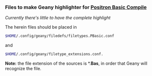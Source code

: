 ### Files to make Geany highlighter for [Positron Basic Compile](https://protoncompiler.com/)
_Currently there's little to have the complete highlight_

The herein files should be placed in

```bash
$HOME/.config/geany/filedefs/filetypes.PBasic.conf
```
and
```bash
$HOME/.config/geany/filetype_extensions.conf.
```

**Note:** the file extension of the sources is *.**Bas**, in order that Geany will recognize the file.
